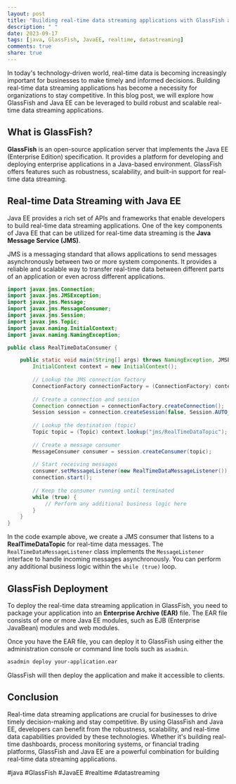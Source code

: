 ```yaml
---
layout: post
title: "Building real-time data streaming applications with GlassFish and Java EE"
description: " "
date: 2023-09-17
tags: [java, GlassFish, JavaEE, realtime, datastreaming]
comments: true
share: true
---
```


In today's technology-driven world, real-time data is becoming increasingly important for businesses to make timely and informed decisions. Building real-time data streaming applications has become a necessity for organizations to stay competitive. In this blog post, we will explore how GlassFish and Java EE can be leveraged to build robust and scalable real-time data streaming applications.

## What is GlassFish?

**GlassFish** is an open-source application server that implements the Java EE (Enterprise Edition) specification. It provides a platform for developing and deploying enterprise applications in a Java-based environment. GlassFish offers features such as robustness, scalability, and built-in support for real-time data streaming.

## Real-time Data Streaming with Java EE

Java EE provides a rich set of APIs and frameworks that enable developers to build real-time data streaming applications. One of the key components of Java EE that can be utilized for real-time data streaming is the **Java Message Service (JMS)**.

JMS is a messaging standard that allows applications to send messages asynchronously between two or more system components. It provides a reliable and scalable way to transfer real-time data between different parts of an application or even across different applications.

```java
import javax.jms.Connection;
import javax.jms.JMSException;
import javax.jms.Message;
import javax.jms.MessageConsumer;
import javax.jms.Session;
import javax.jms.Topic;
import javax.naming.InitialContext;
import javax.naming.NamingException;

public class RealTimeDataConsumer {

    public static void main(String[] args) throws NamingException, JMSException {
        InitialContext context = new InitialContext();
        
        // Lookup the JMS connection factory
        ConnectionFactory connectionFactory = (ConnectionFactory) context.lookup("jms/ConnectionFactory");
        
        // Create a connection and session
        Connection connection = connectionFactory.createConnection();
        Session session = connection.createSession(false, Session.AUTO_ACKNOWLEDGE);
        
        // Lookup the destination (topic)
        Topic topic = (Topic) context.lookup("jms/RealTimeDataTopic");
        
        // Create a message consumer
        MessageConsumer consumer = session.createConsumer(topic);
        
        // Start receiving messages
        consumer.setMessageListener(new RealTimeDataMessageListener());
        connection.start();
        
        // Keep the consumer running until terminated
        while (true) {
            // Perform any additional business logic here
        }
    }
}
```

In the code example above, we create a JMS consumer that listens to a **RealTimeDataTopic** for real-time data messages. The `RealTimeDataMessageListener` class implements the `MessageListener` interface to handle incoming messages asynchronously. You can perform any additional business logic within the `while (true)` loop.

## GlassFish Deployment

To deploy the real-time data streaming application in GlassFish, you need to package your application into an **Enterprise Archive (EAR)** file. The EAR file consists of one or more Java EE modules, such as EJB (Enterprise JavaBean) modules and web modules.

Once you have the EAR file, you can deploy it to GlassFish using either the administration console or command line tools such as `asadmin`.

```bash
asadmin deploy your-application.ear
```

GlassFish will then deploy the application and make it accessible to clients.

## Conclusion

Real-time data streaming applications are crucial for businesses to drive timely decision-making and stay competitive. By using GlassFish and Java EE, developers can benefit from the robustness, scalability, and real-time data capabilities provided by these technologies. Whether it's building real-time dashboards, process monitoring systems, or financial trading platforms, GlassFish and Java EE are a powerful combination for building real-time data streaming applications.

#java #GlassFish #JavaEE #realtime #datastreaming